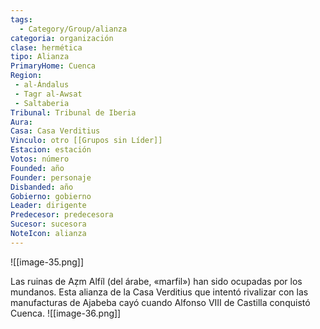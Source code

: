 ```yaml
---
tags:
  - Category/Group/alianza
categoria: organización
clase: hermética
tipo: Alianza
PrimaryHome: Cuenca 
Region:
 - al-Ándalus 
 - Tagr al-Awsat 
 - Saltaberia 
Tribunal: Tribunal de Iberia 
Aura: 
Casa: Casa Verditius 
Vinculo: otro [[Grupos sin Líder]]
Estacion: estación
Votos: número
Founded: año
Founder: personaje
Disbanded: año
Gobierno: gobierno
Leader: dirigente
Predecesor: predecesora
Sucesor: sucesora
NoteIcon: alianza
---
```

![[image-35.png]]
 <section class="wa-section main-content"><p><span class="dropcap">L</span>as ruinas de Aẓm Alfíl (del árabe, «marfil») han sido ocupadas por los mundanos. Esta alianza de la <span class="article-link article-explorer-link entity-link wa-link" data-article-privacy="public" data-article-id="bae5761b-64de-42a1-b5bb-2bd6fe902419" data-template-type="organization" data-article="bae5761b-64de-42a1-b5bb-2bd6fe902419">Casa Verditius</span> que intentó rivalizar con las manufacturas de <span data-article-privacy="private" data-article-id="6faf0ae3-7157-4c3b-ae42-61a535c2f310" data-template-type="organization" class="private-article article-unlinked entity-link wa-link">Ajabeba</span> cayó cuando <span data-article-privacy="private" data-article-id="d25595ee-349a-4408-97c8-974d2a833e8b" data-template-type="person" class="private-article article-unlinked entity-link wa-link">Alfonso VIII</span> de Castilla conquistó <span class="article-link article-explorer-link entity-link wa-link" data-article-privacy="public" data-article-id="5ddc81cd-d4cc-4a5c-aac2-c5ef3fdbe6d8" data-template-type="settlement" data-article="5ddc81cd-d4cc-4a5c-aac2-c5ef3fdbe6d8">Cuenca</span>.
 ![[image-36.png]]